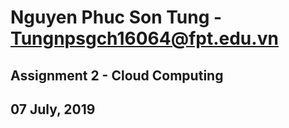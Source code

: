 # Nguyen Phuc Son Tung - Tungnpsgch16064@fpt.edu.vn
## Assignment 2 - Cloud Computing
## 07 July, 2019
